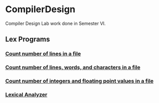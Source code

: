 # CompilerDesign
Compiler Design Lab work done in Semester VI.

## Lex Programs

### [Count number of lines in a file](https://github.com/MBadriNarayanan/CompilerDesign/tree/main/LexPrograms/Lines)

### [Count number of lines, words, and characters in a file](https://github.com/MBadriNarayanan/CompilerDesign/tree/main/LexPrograms/Count)

### [Count number of integers and floating point values in a file](https://github.com/MBadriNarayanan/CompilerDesign/tree/main/LexPrograms/Numbers)

### [Lexical Analyzer](https://github.com/MBadriNarayanan/CompilerDesign/tree/main/LexPrograms/Analyzer)
